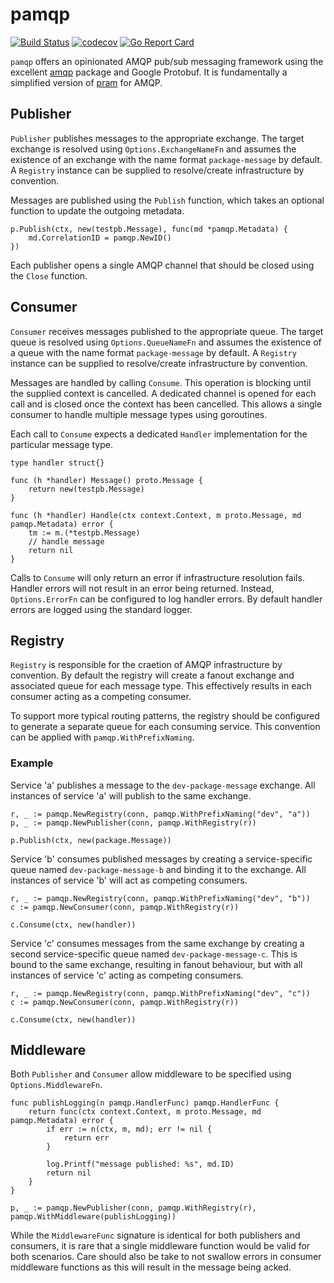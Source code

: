 # pamqp
[![Build Status](https://github.com/stevecallear/pamqp/actions/workflows/build.yml/badge.svg)](https://github.com/stevecallear/pamqp/actions/workflows/build.yml)
[![codecov](https://codecov.io/gh/stevecallear/pamqp/branch/master/graph/badge.svg)](https://codecov.io/gh/stevecallear/pamqp)
[![Go Report Card](https://goreportcard.com/badge/github.com/stevecallear/pamqp)](https://goreportcard.com/report/github.com/stevecallear/pamqp)

`pamqp` offers an opinionated AMQP pub/sub messaging framework using the excellent [amqp](https://github.com/streadway/amqp) package and Google Protobuf. It is fundamentally a simplified version of [pram](https://github.com/stevecallear/pram) for AMQP.

## Publisher
`Publisher` publishes messages to the appropriate exchange. The target exchange is resolved using `Options.ExchangeNameFn` and assumes the existence of an exchange with the name format `package-message` by default. A `Registry` instance can be supplied to resolve/create infrastructure by convention.

Messages are published using the `Publish` function, which takes an optional function to update the outgoing metadata.
```
p.Publish(ctx, new(testpb.Message), func(md *pamqp.Metadata) {
    md.CorrelationID = pamqp.NewID()
})
```

Each publisher opens a single AMQP channel that should be closed using the `Close` function.

## Consumer
`Consumer` receives messages published to the appropriate queue. The target queue is resolved using `Options.QueueNameFn` and assumes the existence of a queue with the name format `package-message` by default. A `Registry` instance can be supplied to resolve/create infrastructure by convention.

Messages are handled by calling `Consume`. This operation is blocking until the supplied context is cancelled. A dedicated channel is opened for each call and is closed once the context has been cancelled. This allows a single consumer to handle multiple message types using goroutines.

Each call to `Consume` expects a dedicated `Handler` implementation for the particular message type.
```
type handler struct{}

func (h *handler) Message() proto.Message {
	return new(testpb.Message)
}

func (h *handler) Handle(ctx context.Context, m proto.Message, md pamqp.Metadata) error {
	tm := m.(*testpb.Message)
	// handle message
	return nil
}
```

Calls to `Consume` will only return an error if infrastructure resolution fails. Handler errors will not result in an error being returned. Instead, `Options.ErrorFn` can be configured to log handler errors. By default handler errors are logged using the standard logger.

## Registry
`Registry` is responsible for the craetion of AMQP infrastructure by convention. By default the registry will create a fanout exchange and associated queue for each message type. This effectively results in each consumer acting as a competing consumer.

To support more typical routing patterns, the registry should be configured to generate a separate queue for each consuming service. This convention can be applied with `pamqp.WithPrefixNaming`.

### Example
Service 'a' publishes a message to the `dev-package-message` exchange. All instances of service 'a' will publish to the same exchange.
```
r, _ := pamqp.NewRegistry(conn, pamqp.WithPrefixNaming("dev", "a"))
p, _ := pamqp.NewPublisher(conn, pamqp.WithRegistry(r))

p.Publish(ctx, new(package.Message))
```

Service 'b' consumes published messages by creating a service-specific queue named `dev-package-message-b` and binding it to the exchange. All instances of service 'b' will act as competing consumers.
```
r, _ := pamqp.NewRegistry(conn, pamqp.WithPrefixNaming("dev", "b"))
c := pamqp.NewConsumer(conn, pamqp.WithRegistry(r))

c.Consume(ctx, new(handler))
```

Service 'c' consumes messages from the same exchange by creating a second service-specific queue named `dev-package-message-c`. This is bound to the same exchange, resulting in fanout behaviour, but with all instances of service 'c' acting as competing consumers.
```
r, _ := pamqp.NewRegistry(conn, pamqp.WithPrefixNaming("dev", "c"))
c := pamqp.NewConsumer(conn, pamqp.WithRegistry(r))

c.Consume(ctx, new(handler))
```

## Middleware
Both `Publisher` and `Consumer` allow middleware to be specified using `Options.MiddlewareFn`.
```
func publishLogging(n pamqp.HandlerFunc) pamqp.HandlerFunc {
	return func(ctx context.Context, m proto.Message, md pamqp.Metadata) error {
		if err := n(ctx, m, md); err != nil {
			return err
		}

		log.Printf("message published: %s", md.ID)
		return nil
	}
}
```
```
p, _ := pamqp.NewPublisher(conn, pamqp.WithRegistry(r), pamqp.WithMiddleware(publishLogging))
```

While the `MiddlewareFunc` signature is identical for both publishers and consumers, it is rare that a single middleware function would be valid for both scenarios. Care should also be take to not swallow errors in consumer middleware functions as this will result in the message being acked.